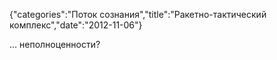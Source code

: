 {"categories":"Поток сознания","title":"Ракетно-тактический комплекс","date":"2012-11-06"}

... неполноценности?
